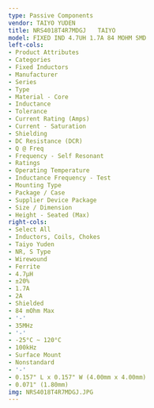 ```yaml
---
type: Passive Components
vendor: TAIYO YUDEN
title: NRS4018T4R7MDGJ　　TAIYO
model: FIXED IND 4.7UH 1.7A 84 MOHM SMD
left-cols:
- Product Attributes
- Categories
- Fixed Inductors
- Manufacturer
- Series
- Type
- Material - Core
- Inductance
- Tolerance
- Current Rating (Amps)
- Current - Saturation
- Shielding
- DC Resistance (DCR)
- Q @ Freq
- Frequency - Self Resonant
- Ratings
- Operating Temperature
- Inductance Frequency - Test
- Mounting Type
- Package / Case
- Supplier Device Package
- Size / Dimension
- Height - Seated (Max)
right-cols:
- Select All
- Inductors, Coils, Chokes
- Taiyo Yuden
- NR, S Type
- Wirewound
- Ferrite
- 4.7µH
- ±20%
- 1.7A
- 2A
- Shielded
- 84 mOhm Max
- '-'
- 35MHz
- '-'
- -25°C ~ 120°C
- 100kHz
- Surface Mount
- Nonstandard
- '-'
- 0.157" L x 0.157" W (4.00mm x 4.00mm)
- 0.071" (1.80mm)
img: NRS4018T4R7MDGJ.JPG
---
```

